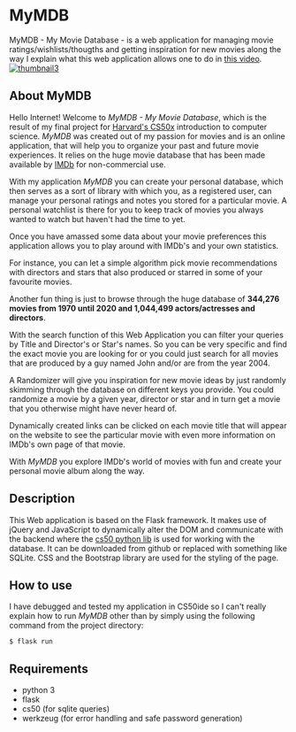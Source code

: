 # MyMDB
MyMDB - My Movie Database - is a web application for managing movie ratings/wishlists/thougths and getting inspiration for new movies along the way
I explain what this web application allows one to do in [this video](https://youtu.be/81mJzrJcSQ4).
[![thumbnail3](https://user-images.githubusercontent.com/64498892/129455280-10303185-8fc8-406c-ac94-c21702bcdcb7.jpg)](https://youtu.be/81mJzrJcSQ4)


## About MyMDB

Hello Internet! Welcome to *MyMDB - My Movie Database*, which is the result of my final project for [Harvard's CS50x](https://cs50.harvard.edu/x/2020/) introduction to computer science. *MyMDB* was created out of my passion for movies and is an online application, that will help you to organize your past and future movie experiences. It relies on the huge movie database that has been made available by [IMDb](https://www.imdb.com/) for non-commercial use.

With my application *MyMDB* you can create your personal database, which then serves as a sort of library with which you, as a registered user, can manage your personal ratings and notes you stored for a particular movie. A personal watchlist is there for you to keep track of movies you always wanted to watch but haven't had the time to yet.

Once you have amassed some data about your movie preferences this application allows you to play around with IMDb's and your own statistics.

For instance, you can let a simple algorithm pick movie recommendations with directors and stars that also produced or starred in some of your favourite movies.

Another fun thing is just to browse through the huge database of **344,276 movies from 1970 until 2020 and 1,044,499 actors/actresses and directors**.

With the search function of this Web Application you can filter your queries by Title and Director's or Star's names. So you can be very specific and find the exact movie you are looking for or you could just search for all movies that are produced by a guy named John and/or are from the year 2004. 

A Randomizer will give you inspiration for new movie ideas by just randomly skimming through the database on different keys you provide. You could randomize a movie by a given year, director or star and in turn get a movie that you otherwise might have never heard of.

Dynamically created links can be clicked on each movie title that will appear on the website to see the particular movie with even more information on IMDb's own page of that movie.

With *MyMDB* you explore IMDb's world of movies with fun and create your personal movie album along the way.

## Description

This Web application is based on the Flask framework. It makes use of jQuery and JavaScript to dynamically alter the DOM and communicate with the backend where the [cs50 python lib](https://github.com/cs50/python-cs50) is used for working with the database. It can be downloaded from github or replaced with something like SQLite. CSS and the Bootstrap library are used for the styling of the page. 

## How to use

I have debugged and tested my application in CS50ide so I can't really explain how to run *MyMDB* other than by simply using the following command from the project directory:

```
$ flask run
```

## Requirements

- python 3
- flask
- cs50 (for sqlite queries)
- werkzeug (for error handling and safe password generation)
